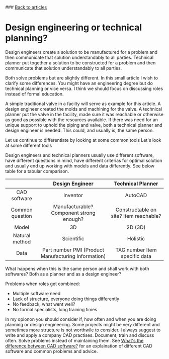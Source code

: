 <br> 
### <a href="https://hvleifsson.github.io/articles">Back to articles</a>

# Design engineering or technical planning?

Design engineers create a solution to be manufactured for a problem and then communicate that solution understandably to all parties.
Technical planner put together a solution to be constructed for a problem and then communicate that solution understandably to all parties.

Both solve problems but are slightly different. In this small article I wish to clarify some differences. You might have an engineering degree but do technical planning or vice versa. I think we should focus on discussing roles instead of formal education. 

A simple traditional valve in a facilty will serve as example for this article. A design engineer created the molds and machining for the valve. A technical planner put the valve in the facility, made sure it was reachable or otherwise as good as possible with the resources available. If there was need for an unique support to uphold the piping and valve, both a technical planner and design engineer is needed. This could, and usually is, the same person. 

Let us continue to differentiate by looking at some common tools
Let's look at some different tools

Design engineers and technical planners usually use different software, have different questions in mind, have different criterias for optimal solution and usually end up working with models and data differently. See below table for a tabular comparison. 

|  | Design Engineer | Technical Planner |
|:-------------------:|:----------------:|:----------------:|
| CAD software | Inventor | AutoCAD |
| Common question | Manufacturable? Component strong enough? | Constructable on site? Item reachable? |
| Model | 3D | 2D (3D) |
| Natural method | Scientific | Holistic |
| Data | Part number PMI (Product Manufacturing Information) | TAG number Item specific data |

What happens when this is the same person and shall work with both softwares? Both as a planner and as a design engineer? 

Problems when roles get combined: 
* Multiple software need
* Lack of structure, everyone doing things differently
* No feedback, what went well?
* No formal specialists, long training times

In my opionon you should consider if, how often and when you are doing planning or design engineering. Some projects might be very different and sometimes more structure is not worthwile to consider. I always suggest to write and apply a company CAD practises. Document, train and discuss often. Solve problems instead of maintaining them. See <a href="https://hvleifsson.github.io/articles/cad_diff_eng_plan">What's the difference between CAD software?</a> for an explaination of different CAD software and common problems and advice.


